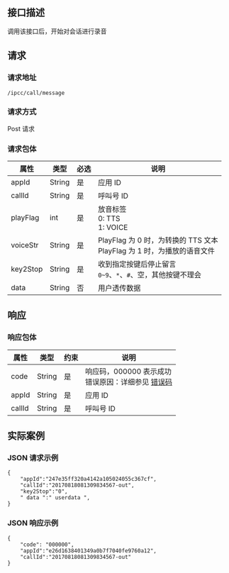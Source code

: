 ## 接口描述
调用该接口后，开始对会话进行录音

## 请求
### 请求地址
```
/ipcc/call/message
```

### 请求方式
Post 请求

### 请求包体

| 属性     | 类型   | 必选 | 说明                                                         |
| -------- | ------ | ---- | ------------------------------------------------------------ |
| appId    | String | 是   | 应用 ID                                                      |
| callId   | String | 是   | 呼叫号 ID                                                    |
| playFlag | int    | 是   | 放音标签<br>0: TTS<br>1: VOICE                               |
| voiceStr | String | 是   | PlayFlag 为 0 时，为转换的 TTS 文本<br>PlayFlag 为 1 时，为播放的语音文件 |
| key2Stop | String | 是   | 收到指定按键后停止留言<br>`0~9`、`*`、`#`、空，其他按键不理会      |
| data     | String | 否   | 用户透传数据                                                 |

## 响应

### 响应包体

| 属性   | 类型   | 约束 | 说明                                                         |
| ------ | ------ | ---- | ------------------------------------------------------------ |
| code   | String | 是   | 响应码，000000 表示成功<br>错误原因：详细参见 [错误码](https://cloud.tencent.com/document/product/679/14513) |
| appId  | String | 是   | 应用 ID                                                       |
| callId | String | 是   | 呼叫号 ID                                                     |

## 实际案例

### JSON 请求示例
```
{
    "appId":"247e35ff320a4142a105024055c367cf",
    "callId":"20170818081309834567-out",
    "key2Stop":"0",
    " data ":" userdata ",
}
```

### JSON 响应示例

```
{
    "code": "000000",
    "appId":"e26d1638401349a0b7f7040fe9760a12",
    "callId":"20170818081309834567-out"
}
```

